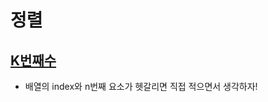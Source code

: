 # 정렬

## [K번째수](https://programmers.co.kr/learn/courses/30/lessons/42748)

- 배열의 index와 n번째 요소가 헷갈리면 직접 적으면서 생각하자!